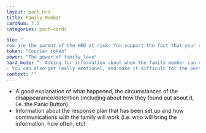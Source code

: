 ```yaml
---
layout: pact_hrd
title: Family Member
cardNum: 7.2
categories: pact-cards

bio: "
You are the parent of the HRD at risk. You support the fact that your child works in the defense of human rights, but you are not particularly active or political yourself. You have always been worried about their safety, and dread the thought of something happening to them because of their work."
token: "Courier token"
power: "The power of family love"
hard_mode: "- Asking for information about when the family member can visit the HRD in detention
- You can also get really emotional, and make it difficult for the person to actually deliver the information."
context: ""
---
```


- A good explanation of what happened,  the circumstances of the disappearance/detention (including about how they found out about it, i.e. the Panic Button)
- Information about the response plan that has been set up and how communications with the family will work (i.e. who will bring the information, how often, etc)
